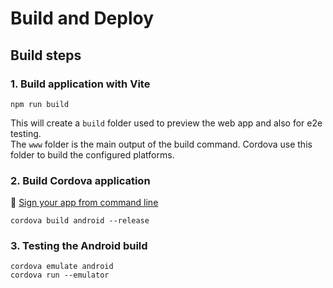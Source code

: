 # Build and Deploy

## Build steps

### 1. Build application with Vite

```shell
npm run build
```

This will create a `build` folder used to preview the web app and also for e2e testing.  
The `www` folder is the main output of the build command. Cordova use this folder to build the configured platforms.

### 2. Build Cordova application

:link: [Sign your app from command line](https://developer.android.com/studio/build/building-cmdline#sign_cmdline)

```shell
cordova build android --release
```

### 3. Testing the Android build

```shell
cordova emulate android
cordova run --emulator
```
